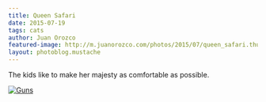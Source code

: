 ```yaml
---
title: Queen Safari
date: 2015-07-19
tags: cats
author: Juan Orozco
featured-image: http://m.juanorozco.com/photos/2015/07/queen_safari.thumbnail.jpg
layout: photoblog.mustache
---
```


The kids like to make her majesty as comfortable as possible.

<!-- more -->

[![Guns](http://m.juanorozco.com/photos/2015/07/queen_safari.medium.jpg)](http://m.juanorozco.com/photos/2015/07/queen_safari.large.jpg)
